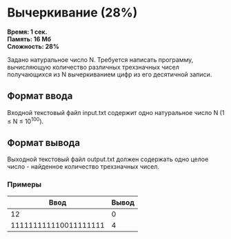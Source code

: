 <h1 class="title">Вычеркивание (28%)</h1>
<p><b>Время: 1 сек.<br>Память: 16 Мб<br>Сложность: 28%</b></p>
<p>Задано натуральное число N. Требуется написать программу, вычисляющую количество различных трехзначных чисел получающихся из N вычеркиванием цифр из его десятичной записи.</p>
<h2>Формат ввода</h2>
<p>Входной текстовый файл input.txt содержит одно натуральное число N (1 ≤ N ≤ 10<sup>100</sup>).</p>
<h2>Формат вывода</h2>
<p>Выходной текстовый файл output.txt должен содержать одно целое число - найденное количество трехзначных чисел.</p>
<h3>Примеры</h3>
<table class="sample-tests">
  <thead>
     <tr>
        <th>Ввод</th>
        <th>Вывод</th>
     </tr>
  </thead>
  <tbody>
     <tr>
        <td>12</td>
        <td>0</td>
     </tr>
     <tr>
         <td>111111111110011111111</td>
         <td>4</td>
     </tr>
  </tbody>
</table>
